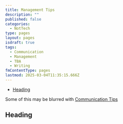 ```yaml
---
title: Management Tips
description: ""
published: false
categories:
  - NotTech
type: pages
layout: pages
isdraft: true
tags:
  - Communication
  - Management
  - TBA
  - Writing
fmContentType: pages
lastmod: 2025-03-04T11:35:15.666Z
---
```


<!--- cSpell:disable --->
* [Heading](#heading)
<!--- cSpell:enable --->

Some of this may be blurred with [Communication Tips](communication-tips.md)

## Heading

<!--
## toolname

### toolname Commands

### toolname Notes

### toolname References

<>
-->

